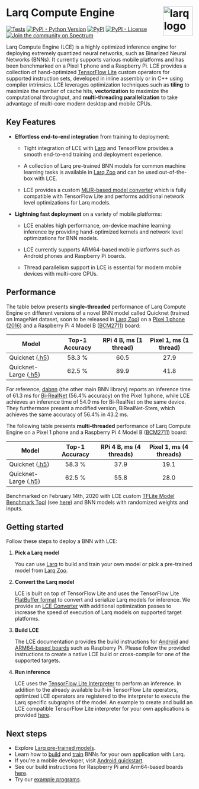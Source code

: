 # Larq Compute Engine <img src="https://user-images.githubusercontent.com/13285808/74535800-84017780-4f2e-11ea-9169-52f5ac83d685.png" alt="larq logo" height="80px" align="right" />

[![Tests](https://github.com/larq/compute-engine/workflows/Tests/badge.svg)](https://github.com/larq/compute-engine/actions?workflow=Tests) [![PyPI - Python Version](https://img.shields.io/pypi/pyversions/larq-compute-engine.svg)](https://pypi.org/project/larq-compute-engine/) [![PyPI](https://img.shields.io/pypi/v/larq-compute-engine.svg)](https://pypi.org/project/larq-compute-engine/) [![PyPI - License](https://img.shields.io/pypi/l/larq-compute-engine.svg)](https://github.com/larq/compute-engine/blob/master/LICENSE) [![Join the community on Spectrum](https://withspectrum.github.io/badge/badge.svg)](https://spectrum.chat/larq)

Larq Compute Engine (LCE) is a highly optimized inference engine for deploying
extremely quantized neural networks, such as
Binarized Neural Networks (BNNs). It currently supports various mobile platforms
and has been benchmarked on a Pixel 1 phone and a Raspberry Pi.
LCE provides a collection of hand-optimized [TensorFlow Lite](https://www.tensorflow.org/lite)
custom operators for supported instruction sets, developed in inline assembly or in C++
using compiler intrinsics. LCE leverages optimization techniques
such as **tiling** to maximize the number of cache hits, **vectorization** to maximize
the computational throughput, and **multi-threading parallelization** to take
advantage of multi-core modern desktop and mobile CPUs.

## Key Features

- **Effortless end-to-end integration** from training to deployment:

    - Tight integration of LCE with [Larq](https://larq.dev) and
      TensorFlow provides a smooth end-to-end training and deployment experience.

    - A collection of Larq pre-trained BNN models for common machine learning tasks
      is available in [Larq Zoo](https://docs.larq.dev/zoo/)
      and can be used out-of-the-box with LCE.

    - LCE provides a custom [MLIR-based model converter](https://docs.larq.dev/compute-engine/converter) which
      is fully compatible with TensorFlow Lite and performs additional
      network level optimizations for Larq models.

- **Lightning fast deployment** on a variety of mobile platforms:

    - LCE enables high performance, on-device machine learning inference by
      providing hand-optimized kernels and network level optimizations for BNN models.

    - LCE currently supports ARM64-based mobile platforms such as Android phones
      and Raspberry Pi boards.

    - Thread parallelism support in LCE is essential for modern mobile devices with
      multi-core CPUs.

## Performance

The table below presents **single-threaded** performance of Larq Compute Engine on
different versions of a novel BNN model called Quicknet (trained on ImageNet dataset, soon to be released in [Larq Zoo](https://docs.larq.dev/zoo/))
on a [Pixel 1 phone (2016)](https://support.google.com/pixelphone/answer/7158570?hl=en-GB)
and a Raspberry Pi 4 Model B ([BCM2711](https://www.raspberrypi.org/documentation/hardware/raspberrypi/bcm2711/README.md)) board:

| Model                                                                                            | Top-1 Accuracy | RPi 4 B, ms (1 thread) | Pixel 1, ms (1 thread) |
| ------------------------------------------------------------------------------------------------ | :------------: | :--------------------: | :--------------------: |
| Quicknet ([.h5](https://github.com/larq/zoo/releases/download/quicknet-v0.1.0/quicknet_weights.h5))             |     58.3 %     |          60.5          |          27.9          |
| Quicknet-Large ([.h5](https://github.com/larq/zoo/releases/download/quicknet_large-v0.1.0/quicknet_large_weights.h5)) |     62.5 %     |          89.9          |          41.8          |

For reference, [dabnn](https://github.com/JDAI-CV/dabnn) (the other main BNN library) reports an inference time of 61.3 ms for [Bi-RealNet](https://docs.larq.dev/larq/api/larq_zoo/#birealnet) (56.4% accuracy) on the Pixel 1 phone,
while LCE achieves an inference time of 54.0 ms for Bi-RealNet on the same device.
They furthermore present a modified version, BiRealNet-Stem, which achieves the same accuracy of 56.4% in 43.2 ms.

The following table presents **multi-threaded** performance of Larq Compute Engine on
a Pixel 1 phone and a Raspberry Pi 4 Model B ([BCM2711](https://www.raspberrypi.org/documentation/hardware/raspberrypi/bcm2711/README.md))
board:

| Model                                                                                            | Top-1 Accuracy | RPi 4 B, ms (4 threads) | Pixel 1, ms (4 threads) |
| ------------------------------------------------------------------------------------------------ | :------------: | :---------------------: | :---------------------: |
| Quicknet ([.h5](https://github.com/larq/zoo/releases/download/quicknet-v0.1.0/quicknet_weights.h5))             |     58.3 %     |          37.9           |          19.1           |
| Quicknet-Large ([.h5](https://github.com/larq/zoo/releases/download/quicknet_large-v0.1.0/quicknet_large_weights.h5)) |     62.5 %     |          55.8           |          28.0           |

Benchmarked on February 14th, 2020 with LCE custom
[TFLite Model Benchmark Tool](https://github.com/tensorflow/tensorflow/tree/master/tensorflow/lite/tools/benchmark)
(see [here](https://github.com/larq/compute-engine/tree/master/larq_compute_engine/tflite/benchmark))
and BNN models with randomized weights and inputs.

## Getting started

Follow these steps to deploy a BNN with LCE:

1. **Pick a Larq model**

    You can use [Larq](https://larq.dev) to build and train your own model or pick a pre-trained model from [Larq Zoo](https://docs.larq.dev/zoo/).

2. **Convert the Larq model**

    LCE is built on top of TensorFlow Lite and uses the TensorFlow Lite [FlatBuffer format](https://google.github.io/flatbuffers/) to convert and serialize Larq models for inference. We provide an [LCE Converter](https://docs.larq.dev/compute-engine/converter) with additional optimization passes to increase the speed of execution of Larq models on supported target platforms.

3. **Build LCE**

    The LCE documentation provides the build instructions for [Android](https://docs.larq.dev/compute-engine/quickstart_android) and [ARM64-based boards](https://docs.larq.dev/compute-engine/build_arm) such as Raspberry Pi. Please follow the provided instructions to create a native LCE build or cross-compile for one of the supported targets.

4. **Run inference**

    LCE uses the [TensorFlow Lite Interpreter](https://www.tensorflow.org/lite/guide/inference) to perform an inference. In addition to the already available built-in TensorFlow Lite operators, optimized LCE operators are registered to the interpreter to execute the Larq specific subgraphs of the model. An example to create and build an LCE compatible TensorFlow Lite interpreter for your own applications is provided [here](https://docs.larq.dev/compute-engine/inference).

## Next steps

- Explore [Larq pre-trained models](https://docs.larq.dev/larq/api/larq_zoo).
- Learn how to [build](https://docs.larq.dev/larq/guides/bnn-architecture/) and
  [train](https://docs.larq.dev/larq/guides/bnn-optimization/) BNNs for your own
  application with Larq.
- If you're a mobile developer, visit [Android quickstart](https://docs.larq.dev/compute-engine/quickstart_android).
- See our build instructions for Raspberry Pi and Arm64-based boards [here](https://docs.larq.dev/compute-engine/build_arm).
- Try our [example programs](https://github.com/larq/compute-engine/tree/master/examples).
